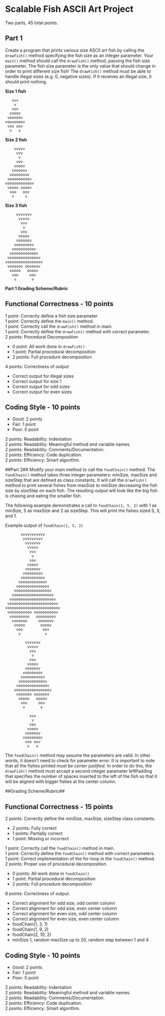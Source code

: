 # Scalable Fish ASCII Art Project
Two parts, 45 total points.

## Part 1
Create a program that prints various size ASCII art fish by calling the `drawFish()` method specifying the fish size
as an integer parameter. Your `main()` method should call the `drawFish()` method, passing the fish size parameter. 
The fish size parameter is the only value that should change in order to print different size fish! The `drawFish()` 
method must be able to handle illegal sizes (e.g. 0, negative sizes).  If it receives an illegal size, it should print 
nothing.

**Size 1 fish**

       vvv
        v  
       vov  
      vooov  
     vooooov  
    vooooooov  
     voo oov  
      v   v  

**Size 2 fish**

        vvvvv  
         vvv  
          v  
         vov  
        vooov  
       vooooov  
      vooooooov  
     vooooooooov  
    vooooooooooov  
     voooo oooov  
      voo   oov  
       v     v

**Size 3 fish**

         vvvvvvv  
          vvvvv  
           vvv  
            v  
           vov  
          vooov  
         vooooov  
        vooooooov  
       vooooooooov  
      vooooooooooov  
     vooooooooooooov  
    vooooooooooooooov  
     voooooo oooooov  
      voooo   oooov  
       voo     oov  
        v       v  

**Part 1 Grading Scheme/Rubric**

**Functional Correctness - 10 points**
---------------------------------------
1 point: Correctly define a fish size parameter    
1 point: Correctly define the `main()` method.  
1 point: Correctly call the `drawFish()` method in main.    
1 point: Correctly define the `drawFish()` method with correct parameter.    
2 points: Procedural Decomposition  
  - 0 point: All work done in `drawFish()`  
  - 1 point: Partial procedural decomposition    
  - 2 points: Full procedure decomposition    

4 points: Correctness of output  
  - Correct output for illegal sizes    
  - Correct output for size 1  
  - Correct output for odd sizes    
  - Correct output for even sizes  
    

**Coding Style - 10 points**  
-----------------------------  
- Good: 2 points
- Fair: 1 point
- Poor: 0 point  

2 points: Readability: Indentation  
2 points: Readability: Meaningful method and variable names.  
2 points: Readability: Comments/Documentation.  
2 points: Efficiency: Code duplication.  
2 points: Efficiency: Smart algorithm.  

##Part 2##
Modify your main method to call the `foodChain()` method. The `foodChain()` method takes three integer parameters: 
minSize, maxSize and sizeStep that are defined as class constants. It will call the `drawFish()` method to print 
several fishes from maxSize to minSize decreasing the fish size by sizeStep on each fish. The resulting output will 
look like the big fish is chasing and eating the smaller fish.

The following example demonstrates a call to `foodChain(1, 5, 2)` with 1 as minSize, 5 as maxSize and 2 as sizeStep. 
This will print the fishes sized 5, 3, and 1.

Example output of `foodChain(1, 5, 2)`

           vvvvvvvvvvv
            vvvvvvvvv
             vvvvvvv
              vvvvv
               vvv
                v
               vov
              vooov
             vooooov
            vooooooov
           vooooooooov
          vooooooooooov
         vooooooooooooov
        vooooooooooooooov
       vooooooooooooooooov
      vooooooooooooooooooov
     vooooooooooooooooooooov
    vooooooooooooooooooooooov
     voooooooooo oooooooooov
      voooooooo   oooooooov
       voooooo     oooooov
        voooo       oooov
         voo         oov
          v           v

             vvvvvvv
              vvvvv
               vvv
                v
               vov
              vooov
             vooooov
            vooooooov
           vooooooooov
          vooooooooooov
         vooooooooooooov
        vooooooooooooooov
         voooooo oooooov
          voooo   oooov
           voo     oov
            v       v

               vvv
                v
               vov
              vooov
             vooooov
            vooooooov
             voo oov
              v   v

The `foodChain()` method may assume the parameters are valid. In other words, it doesn’t need to check for parameter 
error. It is important to note that all the fishes printed *must be center justified*. In order to do this, the 
`drawFish()` method must accept a second integer parameter leftPadding that specifies the number of spaces inserted to 
the left of the fish so that it will be aligned with bigger fishes at the center column.

##Grading Scheme/Rubric##

**Functional Correctness - 15 points**
---------------------------------------

2 points: Correctly define the minSize, maxSize, sizeStep class constants.  
- 2 points: Fully correct  
- 1 points: Partially correct  
- 1 point: Missing or incorrect  

1 point: Correctly call the `foodChain()` method in main.  
1 point: Correctly define the `foodChain()` method with correct parameters.  
1 point: Correct implementation of the for-loop in the `foodChain()` method.  
2 points: Proper use of procedural decomposition.  
- 0 points: All work done in `foodChain()`  
- 1 point: Partial procedural decomposition  
- 2 points: Full procedure decomposition  

8 points: Correctness of output.  
- Correct alignment for odd size, odd center column  
- Correct alignment for odd size, even center column  
- Correct alignment for even size, odd center column  
- Correct alignment for even size, even center column  
- foodChain(1, 3, 1)  
- foodChain(1, 9, 2)  
- foodChain(2, 10, 2)  
- minSize 1, random maxSize up to 20, random step between 1 and 4  

**Coding Style - 10 points**  
-----------------------------  
- Good: 2 points
- Fair: 1 point
- Poor: 0 point  

2 points: Readability: Indentation  
2 points: Readability: Meaningful method and variable names.  
2 points: Readability: Comments/Documentation.  
2 points: Efficiency: Code duplication.  
2 points: Efficiency: Smart algorithm. 
